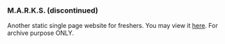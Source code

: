 ### M.A.R.K.S. (discontinued)

Another static single page website for freshers. You may view it [here](https://sakshamsaxena.github.io/Marks). For archive purpose ONLY.